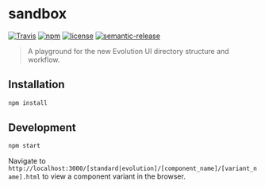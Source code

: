 # sandbox

[![Travis](https://img.shields.io/travis/rust-lang/rust.svg)](https://travis-ci.org/evolution-ui/sandbox) [![npm](https://img.shields.io/npm/v/npm.svg)]() [![license](https://img.shields.io/github/license/mashape/apistatus.svg)](./LICENSE.md) [![semantic-release](https://img.shields.io/badge/%20%20%F0%9F%93%A6%F0%9F%9A%80-semantic--release-e10079.svg)](https://github.com/semantic-release/semantic-release)

> A playground for the new Evolution UI directory structure and workflow.

## Installation

```bash
npm install
```

## Development

```bash
npm start
```

Navigate to `http://localhost:3000/[standard|evolution]/[component_name]/[variant_name].html` to view a component variant in the browser.

